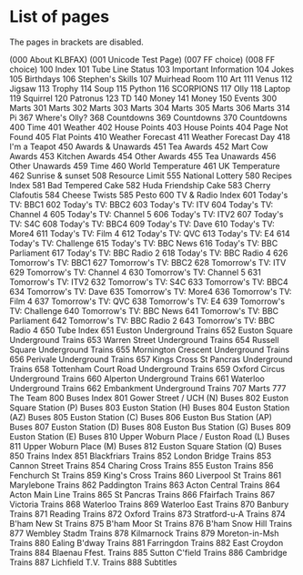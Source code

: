 # List of pages
The pages in brackets are disabled.

(000 About KLBFAX)
(001 Unicode Test Page)
(007 FF choice)
(008 FF choice)
100 Index
101 Tube Line Status
103 Important Information
104 Jokes
105 Birthdays
106 Stephen's Skills
107 Muirhead Room
110 Art
111 Venus
112 Jigsaw
113 Trophy
114 Soup
115 Python
116 SCORPIONS
117 Olly
118 Laptop
119 Squirrel
120 Patronus
123 TD
140 Money
141 Money
150 Events
300 Marts
301 Marts
302 Marts
303 Marts
304 Marts
305 Marts
306 Marts
314 Pi
367 Where's Olly?
368 Countdowns
369 Countdowns
370 Countdowns
400 Time
401 Weather
402 House Points
403 House Points
404 Page Not Found
405 Flat Points
410 Weather Forecast
411 Weather Forecast Day
418 I'm a Teapot
450 Awards & Unawards
451 Tea Awards
452 Mart Cow Awards
453 Kitchen Awards
454 Other Awards
455 Tea Unawards
456 Other Unawards
459 Time
460 World Temperature
461 UK Temperature
462 Sunrise & sunset
508 Resource Limit
555 National Lottery
580 Recipes Index
581 Bad Tempered Cake
582 Huda Friendship Cake
583 Cherry Clafoutis
584 Cheese Twists
585 Pesto
600 TV & Radio Index
601 Today's TV: BBC1
602 Today's TV: BBC2
603 Today's TV: ITV
604 Today's TV: Channel 4
605 Today's TV: Channel 5
606 Today's TV: ITV2
607 Today's TV: S4C
608 Today's TV: BBC4
609 Today's TV: Dave
610 Today's TV: More4
611 Today's TV: Film 4
612 Today's TV: QVC
613 Today's TV: E4
614 Today's TV: Challenge
615 Today's TV: BBC News
616 Today's TV: BBC Parliament
617 Today's TV: BBC Radio 2
618 Today's TV: BBC Radio 4
626 Tomorrow's TV: BBC1
627 Tomorrow's TV: BBC2
628 Tomorrow's TV: ITV
629 Tomorrow's TV: Channel 4
630 Tomorrow's TV: Channel 5
631 Tomorrow's TV: ITV2
632 Tomorrow's TV: S4C
633 Tomorrow's TV: BBC4
634 Tomorrow's TV: Dave
635 Tomorrow's TV: More4
636 Tomorrow's TV: Film 4
637 Tomorrow's TV: QVC
638 Tomorrow's TV: E4
639 Tomorrow's TV: Challenge
640 Tomorrow's TV: BBC News
641 Tomorrow's TV: BBC Parliament
642 Tomorrow's TV: BBC Radio 2
643 Tomorrow's TV: BBC Radio 4
650 Tube Index
651 Euston Underground Trains
652 Euston Square Underground Trains
653 Warren Street Underground Trains
654 Russell Square Underground Trains
655 Mornington Crescent Underground Trains
656 Perivale Underground Trains
657 Kings Cross St Pancras Underground Trains
658 Tottenham Court Road Underground Trains
659 Oxford Circus Underground Trains
660 Alperton Underground Trains
661 Waterloo Underground Trains
662 Embankment Underground Trains
707 Marts
777 The Team
800 Buses Index
801 Gower Street / UCH (N) Buses
802 Euston Square Station (P) Buses
803 Euston Station (H) Buses
804 Euston Station (AZ) Buses
805 Euston Station (C) Buses
806 Euston Bus Station (AP) Buses
807 Euston Station (D) Buses
808 Euston Bus Station (G) Buses
809 Euston Station (E) Buses
810 Upper Woburn Place / Euston Road (L) Buses
811 Upper Woburn Place (M) Buses
812 Euston Square Station (Q) Buses
850 Trains Index
851 Blackfriars Trains
852 London Bridge Trains
853 Cannon Street Trains
854 Charing Cross Trains
855 Euston Trains
856 Fenchurch St Trains
859 King's Cross Trains
860 Liverpool St Trains
861 Marylebone Trains
862 Paddington Trains
863 Acton Central Trains
864 Acton Main Line Trains
865 St Pancras Trains
866 Ffairfach Trains
867 Victoria Trains
868 Waterloo Trains
869 Waterloo East Trains
870 Banbury Trains
871 Reading Trains
872 Oxford Trains
873 Stratford-u-A Trains
874 B'ham New St Trains
875 B'ham Moor St Trains
876 B'ham Snow Hill Trains
877 Wembley Stadm Trains
878 Kilmarnock Trains
879 Moreton-in-Msh Trains
880 Ealing B'dway Trains
881 Farringdon Trains
882 East Croydon Trains
884 Blaenau Ffest. Trains
885 Sutton C'field Trains
886 Cambridge Trains
887 Lichfield T.V. Trains
888 Subtitles
